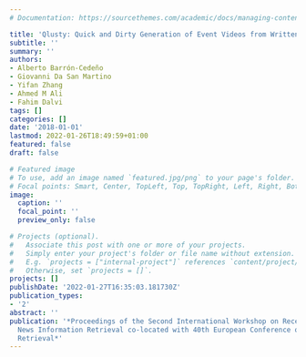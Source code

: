 ```yaml
---
# Documentation: https://sourcethemes.com/academic/docs/managing-content/

title: 'Qlusty: Quick and Dirty Generation of Event Videos from Written Media Coverage.'
subtitle: ''
summary: ''
authors:
- Alberto Barrón-Cedeño
- Giovanni Da San Martino
- Yifan Zhang
- Ahmed M Ali
- Fahim Dalvi
tags: []
categories: []
date: '2018-01-01'
lastmod: 2022-01-26T18:49:59+01:00
featured: false
draft: false

# Featured image
# To use, add an image named `featured.jpg/png` to your page's folder.
# Focal points: Smart, Center, TopLeft, Top, TopRight, Left, Right, BottomLeft, Bottom, BottomRight.
image:
  caption: ''
  focal_point: ''
  preview_only: false

# Projects (optional).
#   Associate this post with one or more of your projects.
#   Simply enter your project's folder or file name without extension.
#   E.g. `projects = ["internal-project"]` references `content/project/deep-learning/index.md`.
#   Otherwise, set `projects = []`.
projects: []
publishDate: '2022-01-27T16:35:03.181730Z'
publication_types:
- '2'
abstract: ''
publication: '*Proceedings of the Second International Workshop on Recent Trends in
  News Information Retrieval co-located with 40th European Conference on Information
  Retrieval*'
---
```

